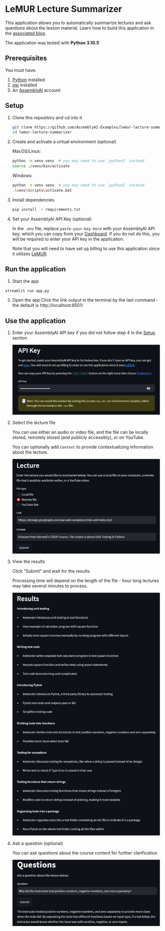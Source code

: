 # LeMUR Lecture Summarizer

This application allows you to automatically summarize lectures and ask questions about the lesson material. Learn how to build this application in the [associated blog](https://www.assemblyai.com/blog/build-an-interactive-lecture-summarization-app/).

The application was tested with **Python 3.10.5**

## Prerequisites
You must have:
1. [Python](https://www.python.org/) installed
2. [pip](https://pip.pypa.io/en/stable/installation/) installed
3. An [AssemblyAI](https://www.assemblyai.com/dashboard/signup) account

## Setup

1. Clone this repository and cd into it
    ```bash
    git clone https://github.com/AssemblyAI-Examples/lemur-lecture-summarizer.git
    cd lemur-lecture-summarizer
    ```

2. Create and activate a virtual environment (optional)

    MacOS/Linux:
    ```bash
    python -m venv venv  # you may need to use `python3` instead
    source ./venv/bin/activate
    ```

    Windows:
    ```bash
    python -m venv venv  # you may need to use `python3` instead
    .\venv\Scripts\activate.bat
    ```

3. Install dependencies
    ```bash
    pip install -r requirements.txt
    ```

4. Set your AssemblyAI API Key (optional)

    In the `.env` file, replace `paste-your-key-here` with your AssemblyAI API key, which you can copy from your [Dashboard](https://www.assemblyai.com/dashboard/login). If you do not do this, you will be required to enter your API key in the application.

    Note that you will need to have set up billing to use this application since it utilizes [LeMUR](https://www.assemblyai.com/blog/lemur/).

## Run the application

1. Start the app
```bash
streamlit run app.py
```

2. Open the app
Click the link output in the terminal by the last command - the default is http://localhost:8501/

## Use the application

1. Enter your AssemblyAI API key if you did not follow step 4 in the [Setup](#setup) section

    ![Entering your API key](images/api_key.png)

2. Select the lecture file

    You can use either an audio or video file, and the file can be locally stored, remotely stored (and publicly accessibly), or on YouTube.

    You can optionally add `Context` to provide contextualizing information about the lecture.

    ![Selecting a lecture file](images/file_selection.png)

3. View the results

    Click "Submit" and wait for the results.

    Processing time will depend on the length of the file - hour long lectures may take several minutes to process.

    ![Viewing the results](images/results.png)

4. Ask a question (optional)

    You can ask questions about the course content for further clarification

    ![Asking a question](images/question_answer.png)
